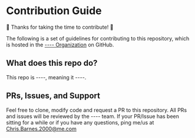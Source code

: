 # Contribution Guide

:tada: Thanks for taking the time to contribute! :tada:

The following is a set of guidelines for contributing to this repository, which is hosted in the [---- Organization](https://github.com/----) on GitHub.

## What does this repo do?

This repo is ----, meaning it ----.

## PRs, Issues, and Support

Feel free to clone, modify code and request a PR to this repository. All PRs and issues will be reviewed by the ---- team.
If your PR/Issue has been sitting for a while or if you have any questions, ping me/us at [Chris.Barnes.2000@me.com](mailto:Chris.Barnes.2000@me.com)
